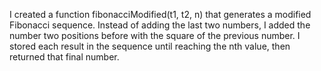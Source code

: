I created a function fibonacciModified(t1, t2, n) that generates a modified Fibonacci sequence. Instead of adding the last two numbers, I added the number two positions before with the square of the previous number. I stored each result in the sequence until reaching the nth value, then returned that final number.
